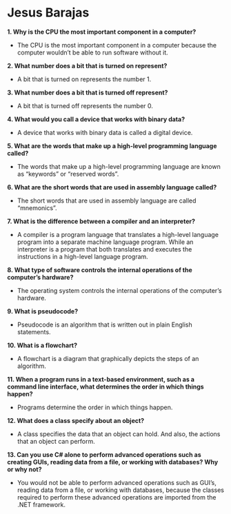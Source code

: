  # Jesus Barajas
 
 **1. Why is the CPU the most important component in a computer?**
 
  - The CPU is the most important component in a computer because the computer wouldn’t be able to run software without it. 

  **2. What number does a bit that is turned on represent?**
  - A bit that is turned on represents the number 1. 

  **3. What number does a bit that is turned off represent?**
  - A bit that is turned off represents the number 0.

  **4. What would you call a device that works with binary data?**
  - A device that works with binary data is called a digital device.

  **5. What are the words that make up a high-level programming language called?**
  - The words that make up a high-level programming language are known as “keywords” or “reserved words”.

  **6. What are the short words that are used in assembly language called?**
  - The short words that are used in assembly language are called “mnemonics”.

  **7. What is the difference between a compiler and an interpreter?**
  - A compiler is a program language that translates a high-level language program into a separate machine language program. While an interpreter is a program that both translates and executes the instructions in a high-level language program.

  **8. What type of software controls the internal operations of the computer’s hardware?**
  - The operating system controls the internal operations of the computer’s hardware.

  **9. What is pseudocode?**
  - Pseudocode is an algorithm that is written out in plain English statements.

  **10. What is a flowchart?** 
  - A flowchart is a diagram that graphically depicts the steps of an algorithm.

  **11. When a program runs in a text-based environment, such as a command line interface, what determines the order in which things happen?**
  - Programs determine the order in which things happen.

  **12. What does a class specify about an object?**
  - A class specifies the data that an object can hold. And also, the actions that an object can perform.

  **13. Can you use C# alone to perform advanced operations such as creating GUIs, reading data from a file, or working with databases? Why or why not?**
  - You would not be able to perform advanced operations such as GUI’s, reading data from a file, or working with databases,          because the classes required to perform these advanced operations are imported from the .NET framework. 
